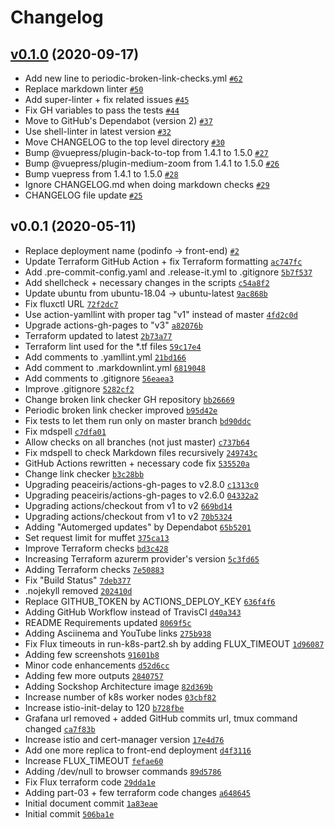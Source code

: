# Changelog

## [v0.1.0](https://github.com/ruzickap/k8s-sockshop/compare/v0.0.1...v0.1.0) (2020-09-17)

- Add new line to periodic-broken-link-checks.yml [`#62`](https://github.com/ruzickap/k8s-sockshop/pull/62)
- Replace markdown linter [`#50`](https://github.com/ruzickap/k8s-sockshop/pull/50)
- Add super-linter + fix related issues [`#45`](https://github.com/ruzickap/k8s-sockshop/pull/45)
- Fix GH variables to pass the tests [`#44`](https://github.com/ruzickap/k8s-sockshop/pull/44)
- Move to GitHub's Dependabot (version 2) [`#37`](https://github.com/ruzickap/k8s-sockshop/pull/37)
- Use shell-linter in latest version [`#32`](https://github.com/ruzickap/k8s-sockshop/pull/32)
- Move CHANGELOG to the top level directory [`#30`](https://github.com/ruzickap/k8s-sockshop/pull/30)
- Bump @vuepress/plugin-back-to-top from 1.4.1 to 1.5.0 [`#27`](https://github.com/ruzickap/k8s-sockshop/pull/27)
- Bump @vuepress/plugin-medium-zoom from 1.4.1 to 1.5.0 [`#26`](https://github.com/ruzickap/k8s-sockshop/pull/26)
- Bump vuepress from 1.4.1 to 1.5.0 [`#28`](https://github.com/ruzickap/k8s-sockshop/pull/28)
- Ignore CHANGELOG.md when doing markdown checks [`#29`](https://github.com/ruzickap/k8s-sockshop/pull/29)
- CHANGELOG file update [`#25`](https://github.com/ruzickap/k8s-sockshop/pull/25)

## v0.0.1 (2020-05-11)

- Replace deployment name (podinfo -&gt; front-end) [`#2`](https://github.com/ruzickap/k8s-sockshop/pull/2)
- Update Terraform GitHub Action + fix Terraform formatting [`ac747fc`](https://github.com/ruzickap/k8s-sockshop/commit/ac747fc57bfc6d4ea20e65c0a0e576da56d41d87)
- Add .pre-commit-config.yaml and .release-it.yml to .gitignore [`5b7f537`](https://github.com/ruzickap/k8s-sockshop/commit/5b7f537dca59bd675ee83ec8c8bc54d77e843bf0)
- Add shellcheck + necessary changes in the scripts [`c54a8f2`](https://github.com/ruzickap/k8s-sockshop/commit/c54a8f2802f4b0f55818f083add861224c6fc252)
- Update ubuntu from ubuntu-18.04 -&gt; ubuntu-latest [`9ac868b`](https://github.com/ruzickap/k8s-sockshop/commit/9ac868bc00c9c5e037633241990c67fab2ce7eac)
- Fix fluxctl URL [`72f2dc7`](https://github.com/ruzickap/k8s-sockshop/commit/72f2dc7a6ce31d956f44f2f96839a495d4cd47c3)
- Use action-yamllint with proper tag "v1" instead of master [`4fd2c0d`](https://github.com/ruzickap/k8s-sockshop/commit/4fd2c0d04994e9639e917aa748cccfaeb22a5e25)
- Upgrade actions-gh-pages to "v3" [`a82076b`](https://github.com/ruzickap/k8s-sockshop/commit/a82076b2876921fd2d58980be1e9ea30fa52d581)
- Terraform updated to latest [`2b73a77`](https://github.com/ruzickap/k8s-sockshop/commit/2b73a7773cf74def9f1e31edfb3b37b42ed8e56a)
- Terraform lint used for the *.tf files [`59c17e4`](https://github.com/ruzickap/k8s-sockshop/commit/59c17e48d05d7553308c25d7b4734812ab7c19f2)
- Add comments to .yamllint.yml [`21bd166`](https://github.com/ruzickap/k8s-sockshop/commit/21bd166905ea66484bd66354d2b3ac0d23755657)
- Add comment to .markdownlint.yml [`6819048`](https://github.com/ruzickap/k8s-sockshop/commit/68190486e454a2f1ab75e82efef48099997b1c6b)
- Add comments to .gitignore [`56eaea3`](https://github.com/ruzickap/k8s-sockshop/commit/56eaea3951e26f932f27c854526865a14388e0b9)
- Improve .gitignore [`5282cf2`](https://github.com/ruzickap/k8s-sockshop/commit/5282cf26080a698371eec765b611e943d689840d)
- Change broken link checker GH repository [`bb26669`](https://github.com/ruzickap/k8s-sockshop/commit/bb266699e27cfcae0097a8c5858db24079c67653)
- Periodic broken link checker improved [`b95d42e`](https://github.com/ruzickap/k8s-sockshop/commit/b95d42e4610e0c86e607d6090dbe924cfcb5fc41)
- Fix tests to let them run only on master branch [`bd90ddc`](https://github.com/ruzickap/k8s-sockshop/commit/bd90ddc6b05592c6f5519859e5c8e3a25144129c)
- Fix mdspell [`c7dfa01`](https://github.com/ruzickap/k8s-sockshop/commit/c7dfa01d93577cb147bbadd61ba48f9210edc426)
- Allow checks on all branches (not just master) [`c737b64`](https://github.com/ruzickap/k8s-sockshop/commit/c737b64ec1d9840a355f7d0377c1e0ecb10bd793)
- Fix mdspell to check Markdown files recursively [`249743c`](https://github.com/ruzickap/k8s-sockshop/commit/249743cc81a940856bb3c6ce7bff9f8acaab4863)
- GitHub Actions rewritten + necessary code fix [`535520a`](https://github.com/ruzickap/k8s-sockshop/commit/535520aaca9b632edc15667199104b07dc1cdbd4)
- Change link checker [`b3c28bb`](https://github.com/ruzickap/k8s-sockshop/commit/b3c28bb0054e9f98cbc7517ac14e8820d1f6a8ec)
- Upgrading peaceiris/actions-gh-pages to v2.8.0 [`c1313c0`](https://github.com/ruzickap/k8s-sockshop/commit/c1313c00f8332e405095d12cc1517d8d0ffe6ea3)
- Upgrading peaceiris/actions-gh-pages to v2.6.0 [`04332a2`](https://github.com/ruzickap/k8s-sockshop/commit/04332a2f67fb91bb79f65f7e7606bea6d6b21db7)
- Upgrading actions/checkout from v1 to v2 [`669bd14`](https://github.com/ruzickap/k8s-sockshop/commit/669bd14ce93e5af199a9d78c8e6218253a997315)
- Upgrading actions/checkout from v1 to v2 [`70b5324`](https://github.com/ruzickap/k8s-sockshop/commit/70b53244b46a0034415388546c0b021d929eff77)
- Adding "Automerged updates" by Dependabot [`65b5201`](https://github.com/ruzickap/k8s-sockshop/commit/65b5201a80109a2a8f305c3253959d6bfa01c95e)
- Set request limit for muffet [`375ca13`](https://github.com/ruzickap/k8s-sockshop/commit/375ca13706164599ba5d3eb87071ebd51e7ef8dc)
- Improve Terraform checks [`bd3c428`](https://github.com/ruzickap/k8s-sockshop/commit/bd3c4282bc4eb510b1bcd97f17ce338386db4a37)
- Increasing Terraform azurerm provider's version [`5c3fd65`](https://github.com/ruzickap/k8s-sockshop/commit/5c3fd6555f589eacbfc9d5c2b279d0ca5996f074)
- Adding Terraform checks [`7e50883`](https://github.com/ruzickap/k8s-sockshop/commit/7e508830c67889bb0e5b356855aa8557d75ad3ae)
- Fix "Build Status" [`7deb377`](https://github.com/ruzickap/k8s-sockshop/commit/7deb37752cf83e42b51c11f73e26bed68f3c21ea)
- .nojekyll removed [`202410d`](https://github.com/ruzickap/k8s-sockshop/commit/202410d6f13f93684b158710a2eae428afdb9600)
- Replace GITHUB_TOKEN by ACTIONS_DEPLOY_KEY [`636f4f6`](https://github.com/ruzickap/k8s-sockshop/commit/636f4f6a566e075b1355c9253c9ceaae205bb2ed)
- Adding GitHub Workflow instead of TravisCI [`d40a343`](https://github.com/ruzickap/k8s-sockshop/commit/d40a343893fc98c6196c55f9952c8555fca6c2ae)
- README Requirements updated [`8069f5c`](https://github.com/ruzickap/k8s-sockshop/commit/8069f5cf0a8fedefdb161f9780f5dbe6e8fa7a5d)
- Adding Asciinema and YouTube links [`275b938`](https://github.com/ruzickap/k8s-sockshop/commit/275b938a70b8929ae0fb7d325761176b1758d051)
- Fix Flux timeouts in run-k8s-part2.sh by adding FLUX_TIMEOUT [`1d96087`](https://github.com/ruzickap/k8s-sockshop/commit/1d96087c2be6730c7c756414e7fa4873a811e0f9)
- Adding few screenshots [`91601b8`](https://github.com/ruzickap/k8s-sockshop/commit/91601b89e9a14ee79908b78d77b73f877c6dff9a)
- Minor code enhancements [`d52d6cc`](https://github.com/ruzickap/k8s-sockshop/commit/d52d6cc0f5f79287d6cc2c4a1f1d621d174aac13)
- Adding few more outputs [`2840757`](https://github.com/ruzickap/k8s-sockshop/commit/28407572b318c75c762171b53805268d26628326)
- Adding Sockshop Architecture image [`82d369b`](https://github.com/ruzickap/k8s-sockshop/commit/82d369b55ac2f658c98a8ddcb526864d27f4b6d3)
- Increase number of k8s worker nodes [`03cbf82`](https://github.com/ruzickap/k8s-sockshop/commit/03cbf824ce5b02f784c964cc6bf9496bc51a853a)
- Increase istio-init-delay to 120 [`b728fbe`](https://github.com/ruzickap/k8s-sockshop/commit/b728fbed007dacbcf2d5f588de2cd44985312d40)
- Grafana url removed + added GitHub commits url, tmux command changed [`ca7f83b`](https://github.com/ruzickap/k8s-sockshop/commit/ca7f83be381e32862a8d1d273d12afcfd799de38)
- Increase istio and cert-manager version [`17e4d76`](https://github.com/ruzickap/k8s-sockshop/commit/17e4d76871126ee4e3ddfd01547e247aabd5909d)
- Add one more replica to front-end deployment [`d4f3116`](https://github.com/ruzickap/k8s-sockshop/commit/d4f31165e455b11948f44cdba87d6642e0a8d29e)
- Increase FLUX_TIMEOUT [`fefae60`](https://github.com/ruzickap/k8s-sockshop/commit/fefae6084fbfc6b065cc2fb7e20addd59779768c)
- Adding /dev/null to browser commands [`89d5786`](https://github.com/ruzickap/k8s-sockshop/commit/89d57862ccf450aaa3fa51fe090f41cac6e2f644)
- Fix Flux terraform code [`29dda1e`](https://github.com/ruzickap/k8s-sockshop/commit/29dda1e4db3625de79a26bf2534389f859eea866)
- Adding part-03 + few terraform code changes [`a648645`](https://github.com/ruzickap/k8s-sockshop/commit/a648645bf898d921b0f8fbcd74072fd149e3bcac)
- Initial document commit [`1a83eae`](https://github.com/ruzickap/k8s-sockshop/commit/1a83eae818e7f4bc60d27829298e3d2a3b35cfc0)
- Initial commit [`506ba1e`](https://github.com/ruzickap/k8s-sockshop/commit/506ba1ed6c2379bb23cab6b9aeeea992490296e8)
